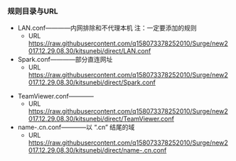 ### 规则目录与URL

<!--
* Client.conf
	* URL https://raw.githubusercontent.com/q158073378252010/Surge/new2017.12.29.08.30/kitsunebi/direct/Client.conf
-->
* LAN.conf————内网排除和不代理本机 注：一定要添加的规则
	* URL https://raw.githubusercontent.com/q158073378252010/Surge/new2017.12.29.08.30/kitsunebi/direct/LAN.conf
* Spark.conf————部分直连网址
	* URL https://raw.githubusercontent.com/q158073378252010/Surge/new2017.12.29.08.30/kitsunebi/direct/Spark.conf
<!--
* UA.conf————
	* URL https://raw.githubusercontent.com/q158073378252010/Surge/new2017.12.29.08.30/kitsunebi/direct/UA.conf
-->
* TeamViewer.conf————
	* URL https://raw.githubusercontent.com/q158073378252010/Surge/new2017.12.29.08.30/kitsunebi/direct/TeamViewer.conf
* name-.cn.conf————以 “.cn” 结尾的域
	* URL https://raw.githubusercontent.com/q158073378252010/Surge/new2017.12.29.08.30/kitsunebi/direct/name-.cn.conf
<!--
* torrent.conf————BT相关
	* URL https://raw.githubusercontent.com/q158073378252010/Surge/new2017.12.29.08.30/kitsunebi/direct/torrent.conf
-->
